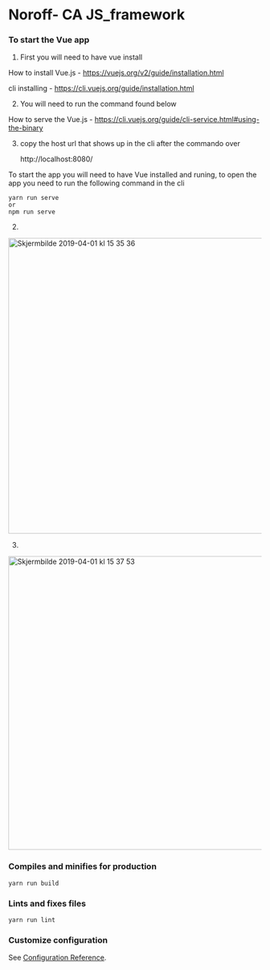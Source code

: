 # Noroff- CA JS_framework

### To start the Vue app

1. First you will need to have vue install

  How to install Vue.js - https://vuejs.org/v2/guide/installation.html 
  
  cli installing        - https://cli.vuejs.org/guide/installation.html

2. You will need to run the command found below

  How to serve the Vue.js - https://cli.vuejs.org/guide/cli-service.html#using-the-binary

3. copy the host url that shows up in the cli after the commando over 

   http://localhost:8080/





To start the app you will need to have Vue installed and runing, to open the app you need to run the following command in the cli 
```
yarn run serve
or
npm run serve
```
2.

<img width="589" alt="Skjermbilde 2019-04-01 kl  15 35 36" src="https://user-images.githubusercontent.com/32140076/55331619-f0e55d80-5493-11e9-80f0-8b39d87dd9ca.png">

3.

<img width="585" alt="Skjermbilde 2019-04-01 kl  15 37 53" src="https://user-images.githubusercontent.com/32140076/55332883-8255cf00-5496-11e9-9a4f-b072dbfa13b2.png">








### Compiles and minifies for production
```
yarn run build
```





### Lints and fixes files
```
yarn run lint
```

### Customize configuration
See [Configuration Reference](https://cli.vuejs.org/config/).
